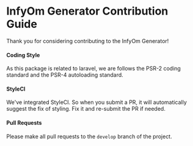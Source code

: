 # InfyOm Generator Contribution Guide

Thank you for considering contributing to the InfyOm Generator!

#### Coding Style
As this package is related to laravel, we are follows the PSR-2 coding standard and the PSR-4 autoloading standard.

#### StyleCI
We've integrated StyleCI. So when you submit a PR, it will automatically suggest the fix of styling. Fix it and re-submit the PR if needed.

#### Pull Requests
Please make all pull requests to the `develop` branch of the project.
